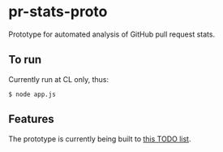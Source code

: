 # pr-stats-proto

Prototype for automated analysis of GitHub pull request stats.

## To run

Currently run at CL only, thus:
```
$ node app.js
```

## Features

The prototype is currently being built to [this TODO list](TODO.md).